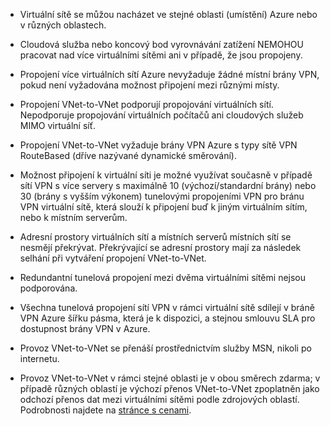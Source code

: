 - Virtuální sítě se můžou nacházet ve stejné oblasti (umístění) Azure nebo v různých oblastech.

- Cloudová služba nebo koncový bod vyrovnávání zatížení NEMOHOU pracovat nad více virtuálními sítěmi ani v případě, že jsou propojeny.

- Propojení více virtuálních sítí Azure nevyžaduje žádné místní brány VPN, pokud není vyžadována možnost připojení mezi různými místy.

- Propojení VNet-to-VNet podporují propojování virtuálních sítí. Nepodporuje propojování virtuálních počítačů ani cloudových služeb MIMO virtuální síť.

- Propojení VNet-to-VNet vyžaduje brány VPN Azure s typy sítě VPN RouteBased (dříve nazývané dynamické směrování). 

- Možnost připojení k virtuální síti je možné využívat současně v případě sítí VPN s více servery s maximálně 10 (výchozí/standardní brány) nebo 30 (brány s vyšším výkonem) tunelovými propojeními VPN pro bránu VPN virtuální sítě, která slouží k připojení buď k jiným virtuálním sítím, nebo k místním serverům.

- Adresní prostory virtuálních sítí a místních serverů místních sítí se nesmějí překrývat. Překrývající se adresní prostory mají za následek selhání při vytváření propojení VNet-to-VNet.

- Redundantní tunelová propojení mezi dvěma virtuálními sítěmi nejsou podporována.

- Všechna tunelová propojení sítí VPN v rámci virtuální sítě sdílejí v bráně VPN Azure šířku pásma, která je k dispozici, a stejnou smlouvu SLA pro dostupnost brány VPN v Azure.

- Provoz VNet-to-VNet se přenáší prostřednictvím služby MSN, nikoli po internetu.

- Provoz VNet-to-VNet v rámci stejné oblasti je v obou směrech zdarma; v případě různých oblastí je výchozí přenos VNet-to-VNet zpoplatněn jako odchozí přenos dat mezi virtuálními sítěmi podle zdrojových oblastí. Podrobnosti najdete na [stránce s cenami](https://azure.microsoft.com/pricing/details/vpn-gateway/).

<!--HONumber=Sep16_HO3-->


